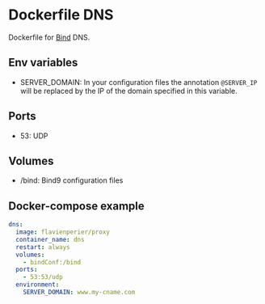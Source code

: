 # Dockerfile DNS

Dockerfile for [Bind](https://www.isc.org/bind/) DNS.

## Env variables

- SERVER_DOMAIN: In your configuration files the annotation `@SERVER_IP` will be replaced by the IP of the domain specified in this variable.

## Ports

- 53: UDP

## Volumes

- /bind: Bind9 configuration files

## Docker-compose example

```yaml
dns:
  image: flavienperier/proxy
  container_name: dns
  restart: always
  volumes:
    - bindConf:/bind
  ports:
    - 53:53/udp
  environment:
    SERVER_DOMAIN: www.my-cname.com
```
